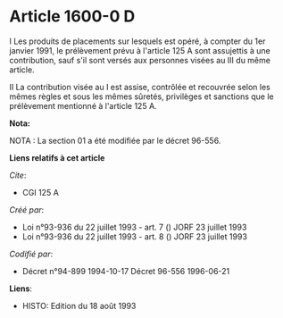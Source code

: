 # Article 1600-0 D

I Les produits de placements sur lesquels est opéré, à compter du 1er janvier 1991, le prélèvement prévu à l'article 125 A
sont assujettis à une contribution, sauf s'il sont versés aux personnes visées au III du même article.

II La contribution visée au I est assise, contrôlée et recouvrée selon les mêmes règles et sous les mêmes sûretés, privilèges
et sanctions que le prélèvement mentionné à l'article 125 A.

**Nota:**

NOTA : La section 01 a été modifiée par le décret 96-556.

**Liens relatifs à cet article**

_Cite_:

  - CGI 125 A

_Créé par_:

  - Loi n°93-936 du 22 juillet 1993 - art. 7 () JORF 23 juillet 1993
  - Loi n°93-936 du 22 juillet 1993 - art. 8 () JORF 23 juillet 1993

_Codifié par_:

  - Décret n°94-899 1994-10-17 Décret 96-556 1996-06-21

**Liens**:

  - HISTO: Edition du 18 août 1993

